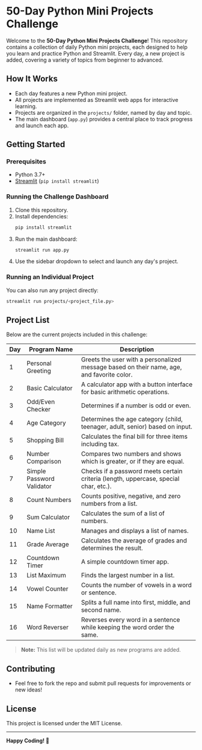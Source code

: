 # 50-Day Python Mini Projects Challenge

Welcome to the **50-Day Python Mini Projects Challenge**! This repository contains a collection of daily Python mini projects, each designed to help you learn and practice Python and Streamlit. Every day, a new project is added, covering a variety of topics from beginner to advanced.

## How It Works
- Each day features a new Python mini project.
- All projects are implemented as Streamlit web apps for interactive learning.
- Projects are organized in the `projects/` folder, named by day and topic.
- The main dashboard (`app.py`) provides a central place to track progress and launch each app.

## Getting Started

### Prerequisites
- Python 3.7+
- [Streamlit](https://streamlit.io/) (`pip install streamlit`)

### Running the Challenge Dashboard
1. Clone this repository.
2. Install dependencies:
   ```bash
   pip install streamlit
   ```
3. Run the main dashboard:
   ```bash
   streamlit run app.py
   ```
4. Use the sidebar dropdown to select and launch any day's project.

### Running an Individual Project
You can also run any project directly:
```bash
streamlit run projects/<project_file.py>
```

## Project List
Below are the current projects included in this challenge:

| Day | Program Name                | Description |
|-----|-----------------------------|-------------|
| 1   | Personal Greeting           | Greets the user with a personalized message based on their name, age, and favorite color. |
| 2   | Basic Calculator            | A calculator app with a button interface for basic arithmetic operations. |
| 3   | Odd/Even Checker            | Determines if a number is odd or even. |
| 4   | Age Category                | Determines the age category (child, teenager, adult, senior) based on input. |
| 5   | Shopping Bill               | Calculates the final bill for three items including tax. |
| 6   | Number Comparison           | Compares two numbers and shows which is greater, or if they are equal. |
| 7   | Simple Password Validator   | Checks if a password meets certain criteria (length, uppercase, special char, etc.). |
| 8   | Count Numbers               | Counts positive, negative, and zero numbers from a list. |
| 9   | Sum Calculator              | Calculates the sum of a list of numbers. |
| 10  | Name List                   | Manages and displays a list of names. |
| 11  | Grade Average               | Calculates the average of grades and determines the result. |
| 12  | Countdown Timer             | A simple countdown timer app. |
| 13  | List Maximum                | Finds the largest number in a list. |
| 14  | Vowel Counter               | Counts the number of vowels in a word or sentence. |
| 15  | Name Formatter              | Splits a full name into first, middle, and second name. |
| 16  | Word Reverser              | Reverses every word in a sentence while keeping the word order the same. |

> **Note:** This list will be updated daily as new programs are added.

## Contributing
- Feel free to fork the repo and submit pull requests for improvements or new ideas!

## License
This project is licensed under the MIT License.

---

**Happy Coding! 🚀** 